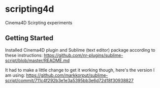 scripting4d
===========

Cinema4D Scirpting experiments


## Getting Started

Installed Cinema4D plugin and Sublime (text editor) package according to these instructions: https://github.com/nr-plugins/sublime-script/blob/master/README.md

It had to make a little change to get it working though, here's the version I am using:
https://github.com/markkorput/sublime-script/commit/711c4f292b3e1e3a5395bb3e6d72d18f30938827

